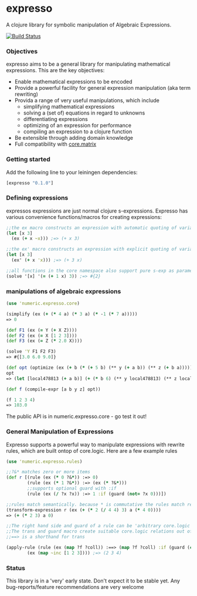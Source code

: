 expresso
========

A clojure library for symbolic manipulation of Algebraic Expressions. 


[![Build Status](https://travis-ci.org/clojure-numerics/expresso.png?branch=master)](https://travis-ci.org/clojure-numerics/expresso)


### Objectives

expresso aims to be a general library for manipulating mathematical expressions.
This are the key objectives:

 - Enable mathematical expressions to be encoded
 - Provide a powerful facility for general expression manipulation (aka term rewriting)
 - Provida a range of very useful manipulations, which include
   - simplifying mathematical expressions
   - solving a (set of) equations in regard to unknowns
   - differentiating expressions
   - optimizing of an expression for performance
   - compiling an expression to a clojure function
 - Be extensible through adding domain knowledge
 - Full compatibility with [core.matrix](https://github.com/mikera/matrix-api)
 
 
### Getting started

Add the following line to your leiningen dependencies:
```clojure
[expresso "0.1.0"]
```

### Defining expressions

expressos expressions are just normal clojure s-expressions. Expresso has various convenience functions/macros
for creating expressions:

```clojure
;;the ex macro constructs an expression with automatic quoting of variables
(let [x 3]
  (ex (+ x ~x))) ;=> (+ x 3)

;;the ex' macro constructs an expression with explicit quoting of variables
(let [x 3]
  (ex' (+ x 'x))) ;=> (+ 3 x)

;;all functions in the core namespace also support pure s-exp as parameters
(solve '[x] '(= (+ 1 x) 3)) ;=> #{2}
```
### manipulations of algebraic expressions

```clojure
(use 'numeric.expresso.core)

(simplify (ex (+ (* 4 a) (* 3 a) (* -1 (* 7 a))))) 
=> 0

(def F1 (ex (= Y (+ X Z))))
(def F2 (ex (= X [1 2 3])))
(def F3 (ex (= Z (* 2.0 X))))

(solve 'Y F1 F2 F3)
=> #{[3.0 6.0 9.0]}        

(def opt (optimize (ex (+ b (* (+ 5 b) (** y (+ a b)) (** z (+ b a)))))))
opt
=> (let [local478813 (+ a b)] (+ (* b 6) (** y local478813) (** z local478813)))

(def f (compile-expr [a b y z] opt))

(f 1 2 3 4)
=> 103.0
```
The public API is in numeric.expresso.core - go test it out!

### General Manipulation of Expressions
Expresso supports a powerful way to manipulate expressions with rewrite rules, which are built ontop of 
core.logic. Here are a few example rules

```clojure
(use 'numeric.expresso.rules)

;;?&* matches zero or more items
(def r [(rule (ex (* 0 ?&*)) :=> 0)
        (rule (ex (* 1 ?&*)) :=> (ex (* ?&*)))
        ;;supports optional guard with :if
        (rule (ex (/ ?x ?x)) :=> 1 :if (guard (not= ?x 0)))])

;;rules match semantically. because * is commutative the rules match regardless of the order of arguments
(transform-expression r (ex (+ (* 2 (/ 4 4) 3) a (* 4 0))))
=> (+ (* 2 3) a 0)

;;The right hand side and guard of a rule can be 'arbitrary core.logic relations'.
;;The trans and guard macro create suitable core.logic relations out of normal clojure code.
;;==> is a shorthand for trans

(apply-rule (rule (ex (map ?f ?coll)) :==> (map ?f ?coll) :if (guard (coll? ?coll)))
  	    (ex (map ~inc [1 2 3]))) ;=> (2 3 4)
```

### Status 
This library is in a 'very' early state. Don't expect it to be stable yet. Any bug-reports/feature recommendations are very welcome
